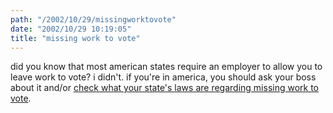 ```yaml
---
path: "/2002/10/29/missingworktovote" 
date: "2002/10/29 10:19:05" 
title: "missing work to vote" 
---
```

did you know that most american states require an employer to allow you to leave work to vote? i didn't. if you're in america, you should ask your boss about it and/or  <a href="http://www.chamberbiz.com/bizcenter/p05/P05_4335.cfm">check what your state's laws are regarding missing work to vote</a>.